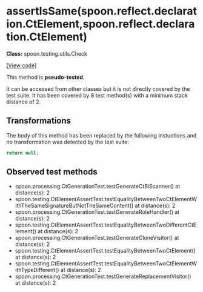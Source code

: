 # assertIsSame(spoon.reflect.declaration.CtElement,spoon.reflect.declaration.CtElement)

**Class:** spoon.testing.utils.Check

[[View code]](https://github.com/INRIA/spoon/blob/fd878bc71b73fc1da82356eaa6578f760c70f0de/src/main/java//spoon/testing/utils/Check.java#L43)

This method is **pseudo-tested**.


It can be accessed from other classes but it is not directly covered by the test suite. 
It has been covered by 8 test method(s) with a minimum stack distance of 2.

## Transformations


The body of this method has been replaced by the following instuctions and no transformation was detected by the test suite:

```Java
return null;
```





## Observed test methods

* spoon.processing.CtGenerationTest.testGenerateCtBiScanner() at distance(s): 2
* spoon.testing.CtElementAssertTest.testEqualityBetweenTwoCtElementWithTheSameSignatureButNotTheSameContent() at distance(s): 2
* spoon.processing.CtGenerationTest.testGenerateRoleHandler() at distance(s): 2
* spoon.testing.CtElementAssertTest.testEqualityBetweenTwoDifferentCtElement() at distance(s): 2
* spoon.processing.CtGenerationTest.testGenerateCloneVisitor() at distance(s): 2
* spoon.testing.CtElementAssertTest.testEqualityBetweenTwoCtElement() at distance(s): 2
* spoon.testing.CtElementAssertTest.testEqualityBetweenTwoCtElementWithTypeDifferent() at distance(s): 2
* spoon.processing.CtGenerationTest.testGenerateReplacementVisitor() at distance(s): 2

